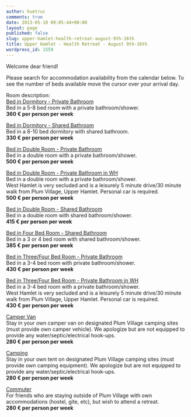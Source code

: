 ```yaml
---
author: huetruc
comments: true
date: 2013-05-10 09:05:44+00:00
layout: page
published: false
slug: upper-hamlet-health-retreat-august-9th-16th
title: Upper Hamlet - Health Retreat - August 9th-16th
wordpress_id: 1559
---
```


Welcome dear friend!

Please search for accommodation availability from the calendar below. 
To see the number of beds available move the cursor over your arrival day.


  

Room description:  
[Bed in Dormitory - Private Bathroom](http://new.plumvillage.org/retreats/upper-hamlet-registration/?presentation_mode=1&planyo_lang=en&resource_id=20235)  
Bed in a 5-8 bed room with a private bathroom/shower.  
**360 € per person per week**  
  
[Bed in Dormitory - Shared Bathroom ](http://new.plumvillage.org/retreats/upper-hamlet-registration/?presentation_mode=1&planyo_lang=en&resource_id=20239)  
Bed in a 8-10 bed dormitory with shared bathroom.  
**330 € per person per week**  
  
[Bed in Double Room - Private Bathroom](http://new.plumvillage.org/retreats/upper-hamlet-registration/?presentation_mode=1&planyo_lang=en&resource_id=20230)  
Bed in a double room with a private bathroom/shower.  
**500 € per person per week**  
  
[Bed in Double Room - Private Bathroom in WH](http://new.plumvillage.org/retreats/upper-hamlet-registration/?presentation_mode=1&planyo_lang=en&resource_id=21497)  
Bed in a double room with a private bathroom/shower.  
West Hamlet is very secluded and is a leisurely 5 minute drive/30 minute walk from Plum Village, Upper Hamlet. Personal car is required.  
**500 € per person per week**  
  
[Bed in Double Room - Shared Bathroom](http://new.plumvillage.org/retreats/upper-hamlet-registration/?presentation_mode=1&planyo_lang=en&resource_id=20236)  
Bed in a double room with shared bathroom/shower.  
**415 € per person per week**  
  
[Bed in Four Bed Room - Shared Bathroom](http://new.plumvillage.org/retreats/upper-hamlet-registration/?presentation_mode=1&planyo_lang=en&resource_id=20237)  
Bed in a 3 or 4 bed room with shared bathroom/shower.  
**385 € per person per week**  
  
[Bed in Three/Four Bed Room - Private Bathroom](http://new.plumvillage.org/retreats/upper-hamlet-registration/?presentation_mode=1&planyo_lang=en&resource_id=20231)  
Bed in a 3-4 bed room with private bathroom/shower.  
**430 € per person per week**  
  
[Bed in Three/Four Bed Room - Private Bathroom in WH](http://new.plumvillage.org/retreats/upper-hamlet-registration/?presentation_mode=1&planyo_lang=en&resource_id=21498)  
Bed in a 3-4 bed room with a private bathroom/shower.  
West Hamlet is very secluded and is a leisurely 5 minute drive/30 minute walk from Plum Village, Upper Hamlet. Personal car is required.  
**430 € per person per week**  
  
[Camper Van](http://new.plumvillage.org/retreats/upper-hamlet-registration/?presentation_mode=1&planyo_lang=en&resource_id=22658)  
Stay in your own camper van on designated Plum Village camping sites (must provide own camper vehicle). We apologize but are not equipped to provide any water/septic/electrical hook-ups.   
**280 € per person per week**  
  
[Camping](http://new.plumvillage.org/retreats/upper-hamlet-registration/?presentation_mode=1&planyo_lang=en&resource_id=21474)  
Stay in your own tent on designated Plum Village camping sites (must provide own camping equipment). We apologize but are not equipped to provide any water/septic/electrical hook-ups.   
**280 € per person per week**  
  
[Commuter](http://new.plumvillage.org/retreats/upper-hamlet-registration/?presentation_mode=1&planyo_lang=en&resource_id=22005)  
For friends who are staying outside of Plum Village with own accommodations (hostel, gite, etc), but wish to attend a retreat.  
**280 € per person per week**


